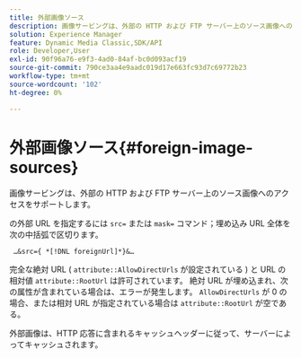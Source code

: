 ```yaml
---
title: 外部画像ソース
description: 画像サービングは、外部の HTTP および FTP サーバー上のソース画像へのアクセスをサポートします。
solution: Experience Manager
feature: Dynamic Media Classic,SDK/API
role: Developer,User
exl-id: 90f96a76-e9f3-4ad0-84af-bc0d093acf19
source-git-commit: 790ce3aa4e9aadc019d17e663fc93d7c69772b23
workflow-type: tm+mt
source-wordcount: '102'
ht-degree: 0%

---
```


# 外部画像ソース{#foreign-image-sources}

画像サービングは、外部の HTTP および FTP サーバー上のソース画像へのアクセスをサポートします。

の外部 URL を指定するには `src=` または `mask=` コマンド；埋め込み URL 全体を次の中括弧で区切ります。

` …&src={ *[!DNL foreignUrl]*}&…`

完全な絶対 URL ( `attribute::AllowDirectUrls` が設定されている ) と URL の相対値 `attribute::RootUrl` は許可されています。 絶対 URL が埋め込まれ、次の属性が含まれている場合は、エラーが発生します。 `AllowDirectUrls` が 0 の場合、または相対 URL が指定されている場合は `attribute::RootUrl` が空である。

外部画像は、HTTP 応答に含まれるキャッシュヘッダーに従って、サーバーによってキャッシュされます。
